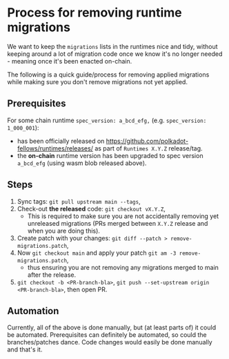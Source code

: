 # Process for removing runtime migrations

We want to keep the `migrations` lists in the runtimes nice and tidy, without keeping around a lot of migration code once we know it's no longer needed - meaning once it's been enacted on-chain.

The following is a quick guide/process for removing applied migrations while making sure you don't remove migrations not yet applied.

## Prerequisites

For some chain runtime `spec_version: a_bcd_efg,` (e.g. `spec_version: 1_000_001`):
- has been officially released on https://github.com/polkadot-fellows/runtimes/releases/ as part of `Runtimes X.Y.Z` release/tag.
- the **on-chain** runtime version has been upgraded to spec version `a_bcd_efg` (using wasm blob released above).

## Steps

1. Sync tags: `git pull upstream main --tags`,
2. Check-out **the released** code: `git checkout vX.Y.Z`,
   - This is required to make sure you are not accidentally removing yet unreleased migrations (PRs merged between `X.Y.Z` release and when you are doing this).
3. Create patch with your changes: `git diff --patch > remove-migrations.patch`,
4. Now `git checkout main` and apply your patch `git am -3 remove-migrations.patch`,
   - thus ensuring you are not removing any migrations merged to main after the release.
5. `git checkout -b <PR-branch-bla>`, `git push --set-upstream origin <PR-branch-bla>`, then open PR.

## Automation

Currently, all of the above is done manually, but (at least parts of) it could be automated. Prerequisites can definitely be automated, so could the branches/patches dance. Code changes would easily be done manually and that's it.
